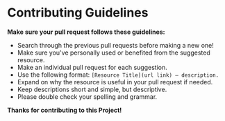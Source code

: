 # Contributing Guidelines

**Make sure your pull request follows these guidelines:**

- Search through the previous pull requests before making a new one! 
- Make sure you've personally used or benefited from the suggested resource.
- Make an individual pull request for each suggestion.
- Use the following format: `[Resource Title](url link) — description.`
- Expand on why the resource is useful in your pull request if needed.
- Keep descriptions short and simple, but descriptive. 
- Please double check your spelling and grammar.

**Thanks for contributing to this Project!**
